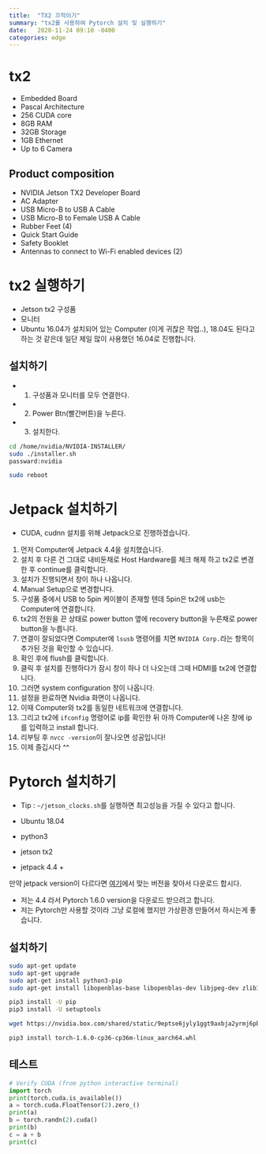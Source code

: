 ```yaml
---
title:  "TX2 끄적이기"
summary: "tx2를 사용하여 Pytorch 설치 및 실행하기"
date:   2020-11-24 09:10 -0400
categories: edge
---
```


# tx2

- Embedded Board
- Pascal Architecture
- 256 CUDA core
- 8GB RAM
- 32GB Storage
- 1GB Ethernet
- Up to 6 Camera

## Product composition

- NVIDIA Jetson TX2 Developer Board
- AC Adapter
- USB Micro-B to USB A Cable
- USB Micro-B to Female USB A Cable
- Rubber Feet (4)
- Quick Start Guide
- Safety Booklet
- Antennas to connect to Wi-Fi enabled devices (2)

# tx2 실행하기

- Jetson tx2 구성품
- 모니터
- Ubuntu 16.04가 설치되어 있는 Computer (이게 귀찮은 작업..), 18.04도 된다고 하는 것 같은데 일단 제일 많이 사용했던 16.04로 진행합니다.


## 설치하기

- 1. 구성품과 모니터를 모두 연결한다.
- 2. Power Btn(빨간버튼)을 누른다.
- 3. 설치한다.

```sh
cd /home/nvidia/NVIDIA-INSTALLER/
sudo ./installer.sh
passward:nvidia

sudo reboot
```

# Jetpack 설치하기

- CUDA, cudnn 설치를 위해 Jetpack으로 진행하겠습니다.

1. 먼저 Computer에 Jetpack 4.4을 설치했습니다.
2. 설치 후 다른 건 그대로 내비둔채로 Host Hardware를 체크 해제 하고 tx2로 변경한 후 continue를 클릭합니다.
3. 설치가 진행되면서 창이 하나 나옵니다.
4. Manual Setup으로 변경합니다.
5. 구성품 중에서 USB to 5pin 케이블이 존재할 텐데 5pin은 tx2에 usb는 Computer에 연결합니다.
6. tx2의 전원을 끈 상태로 power button 옆에 recovery button을 누른채로 power button을 누릅니다.
7. 연결이 잘되었다면 Computer에 `lsusb` 명령어를 치면 `NVIDIA Corp.`라는 항목이 추가된 것을 확인할 수 있습니다.
8. 확인 후에 flush를 클릭합니다.
9. 클릭 후 설치를 진행하다가 잠시 창이 하나 더 나오는데 그때 HDMI를 tx2에 연결합니다.
10. 그러면 system configuration 창이 나옵니다.
11. 설정을 완료하면 Nvidia 화면이 나옵니다.
12. 이때 Computer와 tx2를 동일한 네트워크에 연결합니다.
13. 그리고 tx2에 `ifconfig` 명령어로 ip를 확인한 뒤 아까 Computer에 나온 창에 ip를 입력하고 install 합니다.
14. 리부팅 후 `nvcc -version`이 잘나오면 성공입니다!
15. 이제 즐깁시다 ^^

# Pytorch 설치하기

- Tip : `~/jetson_clocks.sh`를 실행하면 최고성능을 가질 수 있다고 합니다.

- Ubuntu 18.04
- python3
- jetson tx2
- jetpack 4.4 +

만약 jetpack version이 다르다면 [여기](https://forums.developer.nvidia.com/t/pytorch-for-jetson-version-1-7-0-now-available/72048)에서 맞는 버전을 찾아서 다운로드 합시다.

- 저는 4.4 라서 Pytorch 1.6.0 version을 다운로드 받으려고 합니다.
- 저는 Pytorch만 사용할 것이라 그냥 로컬에 했지만 가상환경 만들어서 하시는게 좋습니다.

## 설치하기

```sh
sudo apt-get update
sudo apt-get upgrade
sudo apt-get install python3-pip
sudo apt-get install libopenblas-base libopenblas-dev libjpeg-dev zlib1g-dev libhdf5-dev

pip3 install -U pip
pip3 install -U setuptools

wget https://nvidia.box.com/shared/static/9eptse6jyly1ggt9axbja2yrmj6pbarc.whl -O torch-1.6.0-cp36-cp36m-linux_aarch64.whl

pip3 install torch-1.6.0-cp36-cp36m-linux_aarch64.whl
```

## 테스트

```python
# Verify CUDA (from python interactive terminal)
import torch
print(torch.cuda.is_available())
a = torch.cuda.FloatTensor(2).zero_()
print(a)
b = torch.randn(2).cuda()
print(b)
c = a + b
print(c)
```
